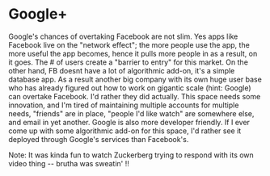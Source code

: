 # Google+

Google's chances of overtaking Facebook are not slim. Yes apps like Facebook live on the "network effect"; the more people use the app, the more useful the app becomes, hence it pulls more people in as a result, on it goes. The # of users create a "barrier to entry" for this market. On the other hand, FB doesnt have a lot of algorithmic add-on, it's a simple database app. As a result another big company with its own huge user base who has already figured out how to work on gigantic scale (hint: Google) can overtake Facebook. I'd rather they did actually. This space needs some innovation, and I'm tired of maintaining multiple accounts for multiple needs, "friends" are in place, "people I'd like watch" are somewhere else, and email in yet another. Google is also more developer friendly. If I ever come up with some algorithmic add-on for this space, I'd rather see it deployed through Google's services than Facebook's.

Note: It was kinda fun to watch Zuckerberg trying to respond with its own video thing -- brutha was sweatin' !!
